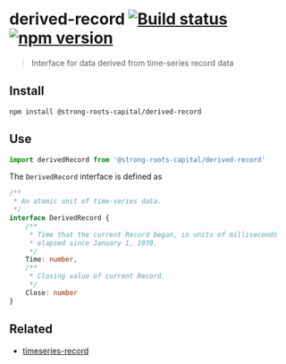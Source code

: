 # derived-record [![Build status](https://travis-ci.org/strong-roots-capital/derived-record.svg?branch=master)](https://travis-ci.org/strong-roots-capital/derived-record) [![npm version](https://img.shields.io/npm/v/@strong-roots-capital/derived-record.svg)](https://npmjs.org/package/@strong-roots-capital/derived-record)

> Interface for data derived from time-series record data

## Install

``` shell
npm install @strong-roots-capital/derived-record
```

## Use

``` typescript
import derivedRecord from '@strong-roots-capital/derived-record'
```

The `DerivedRecord` interface is defined as

``` typescript
/**
 * An atomic unit of time-series data.
 */
interface DerivedRecord {
    /**
     * Time that the current Record began, in units of milliseconds
     * elapsed since January 1, 1970.
     */
    Time: number,
    /**
     * Closing value of current Record.
     */
    Close: number
}
```

## Related

- [timeseries-record](https://github.com/strong-roots-capital/timeseries-record)

